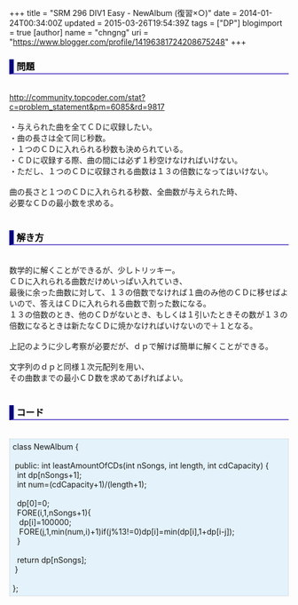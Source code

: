+++
title = "SRM 296 DIV1 Easy - NewAlbum (復習×○)"
date = 2014-01-24T00:34:00Z
updated = 2015-03-26T19:54:39Z
tags = ["DP"]
blogimport = true 
[author]
	name = "chngng"
	uri = "https://www.blogger.com/profile/14196381724208675248"
+++

<div dir="ltr" style="text-align: left;" trbidi="on"><h3 style="border-bottom: 2px solid slateblue; border-left: 8px solid navy; color: black; padding: 0px 0px 1px 5px;">問題 </h3><br /><a href="http://community.topcoder.com/stat?c=problem_statement&amp;pm=6085&amp;rd=9817" target="_blank">http://community.topcoder.com/stat?c=problem_statement&amp;pm=6085&amp;rd=9817</a><br /><br />・与えられた曲を全てＣＤに収録したい。<br />・曲の長さは全て同じ秒数。<br />・１つのＣＤに入れられる秒数も決められている。<br />・ＣＤに収録する際、曲の間には必ず１秒空けなければいけない。<br />・ただし、１つのＣＤに収録される曲数は１３の倍数になってはいけない。<br /><br />曲の長さと１つのＣＤに入れられる秒数、全曲数が与えられた時、<br />必要なＣＤの最小数を求める。<br /><br /><h3 style="border-bottom: 2px solid slateblue; border-left: 8px solid navy; color: black; padding: 0px 0px 1px 5px;">解き方 </h3><br />数学的に解くことができるが、少しトリッキー。<br />ＣＤに入れられる曲数だけめいっぱい入れていき、<br />最後に余った曲数に対して、１３の倍数でなければ１曲のみ他のＣＤに移せばよいので、答えはＣＤに入れられる曲数で割った数になる。<br />１３の倍数のとき、他のＣＤがないとき、もしくは１引いたときその数が１３の倍数になるときは新たなＣＤに焼かなければいけないので＋１となる。<br /><br />上記のように少し考察が必要だが、ｄｐで解けば簡単に解くことができる。<br /><br />文字列のｄｐと同様１次元配列を用い、<br />その曲数までの最小ＣＤ数を求めてあげればよい。<br /><br /><h3 style="border-bottom: 2px solid slateblue; border-left: 8px solid navy; color: black; padding: 0px 0px 1px 5px;">コード </h3><br /><div style="background-color: #e3f2fb; border: 1px dotted #CCCCCC; padding: 5px;">class NewAlbum {<br /><br /><span class="Apple-tab-span" style="white-space: pre;"> </span>public: int leastAmountOfCDs(int nSongs, int length, int cdCapacity) {<br /><span class="Apple-tab-span" style="white-space: pre;">  </span>int dp[nSongs+1];<br /><span class="Apple-tab-span" style="white-space: pre;">  </span>int num=(cdCapacity+1)/(length+1);<br /><br /><span class="Apple-tab-span" style="white-space: pre;">  </span>dp[0]=0;<br /><span class="Apple-tab-span" style="white-space: pre;">  </span>FORE(i,1,nSongs+1){<br /><span class="Apple-tab-span" style="white-space: pre;">   </span>dp[i]=100000;<br /><span class="Apple-tab-span" style="white-space: pre;">   </span>FORE(j,1,min(num,i)+1)if(j%13!=0)dp[i]=min(dp[i],1+dp[i-j]);<br /><span class="Apple-tab-span" style="white-space: pre;">  </span>}<br /><br /><span class="Apple-tab-span" style="white-space: pre;">  </span>return dp[nSongs];<br /><span class="Apple-tab-span" style="white-space: pre;"> </span>}<br /><br />};</div></div>
